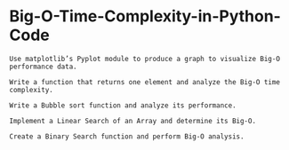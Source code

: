 # Big-O-Time-Complexity-in-Python-Code

    Use matplotlib’s Pyplot module to produce a graph to visualize Big-O performance data.

    Write a function that returns one element and analyze the Big-O time complexity.

    Write a Bubble sort function and analyze its performance.

    Implement a Linear Search of an Array and determine its Big-O.

    Create a Binary Search function and perform Big-O analysis.
